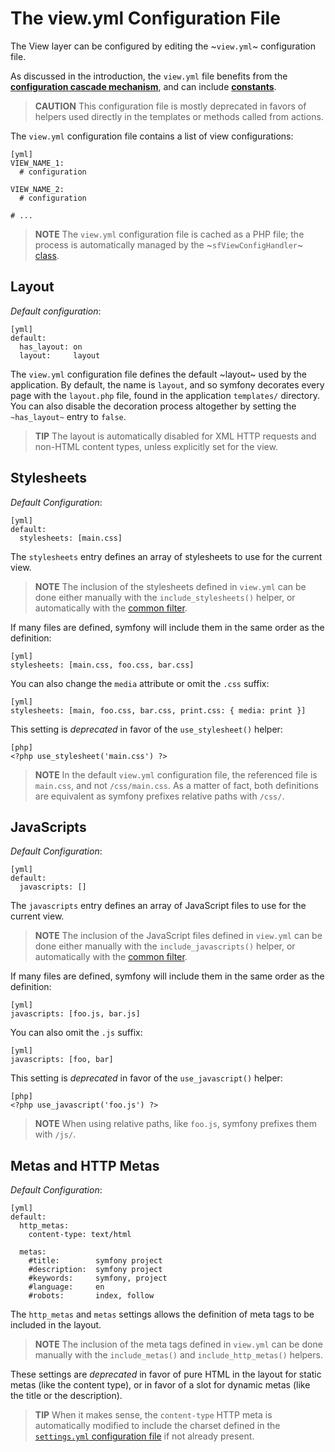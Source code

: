 The view.yml Configuration File
===============================

The View layer can be configured by editing the ~`view.yml`~ configuration
file.

As discussed in the introduction, the `view.yml` file benefits from the
[**configuration cascade mechanism**](03-Configuration-Files-Principles#chapter_03_configuration_cascade), and
can include [**constants**](03-Configuration-Files-Principles#chapter_03_constants).

>**CAUTION**
>This configuration file is mostly deprecated in favors of helpers used
>directly in the templates or methods called from actions.

The `view.yml` configuration file contains a list of view configurations:

    [yml]
    VIEW_NAME_1:
      # configuration

    VIEW_NAME_2:
      # configuration

    # ...

>**NOTE**
>The `view.yml` configuration file is cached as a PHP file; the
>process is automatically managed by the ~`sfViewConfigHandler`~
>[class](14-Other-Configuration-Files#chapter_14_config_handlers_yml).

Layout
------

*Default configuration*:

    [yml]
    default:
      has_layout: on
      layout:     layout

The `view.yml` configuration file defines the default ~layout~ used by the
application. By default, the name is `layout`, and so symfony decorates every
page with the `layout.php` file, found in the application `templates/`
directory. You can also disable the decoration process altogether by setting
the `~has_layout~` entry to `false`.

>**TIP**
>The layout is automatically disabled for XML HTTP requests and non-HTML
>content types, unless explicitly set for the view.

Stylesheets
-----------

*Default Configuration*:

    [yml]
    default:
      stylesheets: [main.css]

The `stylesheets` entry defines an array of stylesheets to use for the current
view.

>**NOTE**
>The inclusion of the stylesheets defined in `view.yml` can be done either
>manually with the `include_stylesheets()` helper, or automatically with
>the [common filter](12-Filters#chapter_12_common).

If many files are defined, symfony will include them in the same order as the
definition:

    [yml]
    stylesheets: [main.css, foo.css, bar.css]

You can also change the `media` attribute or omit the `.css` suffix:

    [yml]
    stylesheets: [main, foo.css, bar.css, print.css: { media: print }]

This setting is *deprecated* in favor of the `use_stylesheet()` helper:

    [php]
    <?php use_stylesheet('main.css') ?>

>**NOTE**
>In the default `view.yml` configuration file, the referenced file is
>`main.css`, and not `/css/main.css`. As a matter of fact, both definitions
>are equivalent as symfony prefixes relative paths with `/css/`.

JavaScripts
-----------

*Default Configuration*:

    [yml]
    default:
      javascripts: []

The `javascripts` entry defines an array of JavaScript files to use for the
current view.

>**NOTE**
>The inclusion of the JavaScript files defined in `view.yml` can be done
>either manually with the `include_javascripts()` helper, or automatically
>with the [common filter](12-Filters#chapter_12_common).

If many files are defined, symfony will include them in the same order as the
definition:

    [yml]
    javascripts: [foo.js, bar.js]

You can also omit the `.js` suffix:

    [yml]
    javascripts: [foo, bar]

This setting is *deprecated* in favor of the `use_javascript()` helper:

    [php]
    <?php use_javascript('foo.js') ?>

>**NOTE**
>When using relative paths, like `foo.js`, symfony prefixes them with
>`/js/`.

Metas and HTTP Metas
--------------------

*Default Configuration*:

    [yml]
    default:
      http_metas:
        content-type: text/html

      metas:
        #title:        symfony project
        #description:  symfony project
        #keywords:     symfony, project
        #language:     en
        #robots:       index, follow

The `http_metas` and `metas` settings allows the definition of meta tags to be
included in the layout.

>**NOTE**
>The inclusion of the meta tags defined in `view.yml` can be done manually
>with the `include_metas()` and `include_http_metas()` helpers.

These settings are *deprecated* in favor of pure HTML in the layout for static
metas (like the content type), or in favor of a slot for dynamic metas (like
the title or the description).

>**TIP**
>When it makes sense, the `content-type` HTTP meta is automatically modified
>to include the charset defined in the
>[`settings.yml` configuration file](04-Settings#chapter_04_sub_charset) if not already present.
